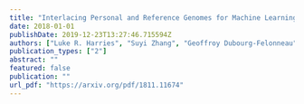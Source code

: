 ```yaml
---
title: "Interlacing Personal and Reference Genomes for Machine Learning Disease-Variant Detection"
date: 2018-01-01
publishDate: 2019-12-23T13:27:46.715594Z
authors: ["Luke R. Harries", "Suyi Zhang", "Geoffroy Dubourg-Felonneau", "James HR Farmery", "Jonathan Sinai", "Belle Taylor", "Nirmesh Patel", "John W. Cassidy", "John Shawe-Taylor", "Harry W. Clifford"]
publication_types: ["2"]
abstract: ""
featured: false
publication: ""
url_pdf: "https://arxiv.org/pdf/1811.11674"
---
```


